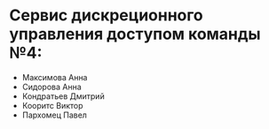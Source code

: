 # Сервис дискреционного управления доступом команды №4:

- Максимова Анна
- Сидорова  Анна
- Кондратьев Дмитрий
- Кооритс Виктор
- Пархомец Павел
